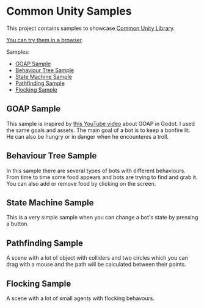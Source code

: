 # Common Unity Samples

This project contains samples to showcase [Common Unity Library](https://github.com/m039/CommonUnityLibrary). 

[You can try them in a browser](http://m039.github.io/CommonUnitySamples). 

Samples:
* [GOAP Sample](/Assets/Projects/GOAPSample)
* [Behaviour Tree Sample](/Assets/Projects/BehaviourTreeSample)
* [State Machine Sample](/Assets/Projects/StateMachineSample)
* [Pathfinding Sample](/Assets/Projects/PathfindingSample)
* [Flocking Sample](/Assets/Projects/FlockingSample)

## GOAP Sample

This sample is inspired by [this YouTube video](https://youtu.be/LhnlNKWh7oc?si=UHO7P1lFCUvI6azU) about GOAP in Godot. I used the same goals and assets. The main goal of a bot is to keep a bonfire lit. He can also be hungry or in danger when he encounteres a troll.

## Behaviour Tree Sample

In this sample there are several types of bots with different behaviours. From time to time some food appears and bots are trying to find and grab it. You can also add or remove food by clicking on the screen.

## State Machine Sample

This is a very simple sample when you can change a bot's state by pressing a button.

## Pathfinding Sample

A scene with a lot of object with colliders and two circles which you can drag with a mouse and the path will be calculated between their points.

## Flocking Sample

A scene with a lot of small agents with flocking behavours.
